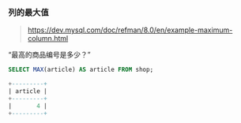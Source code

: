 ### 列的最大值

> https://dev.mysql.com/doc/refman/8.0/en/example-maximum-column.html

“最高的商品编号是多少？”

```sql
SELECT MAX(article) AS article FROM shop;

+---------+
| article |
+---------+
|       4 |
+---------+
```
